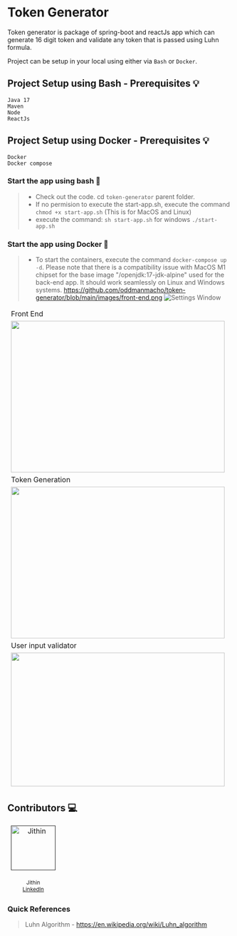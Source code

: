 # Token Generator
Token generator is package of spring-boot and reactJs app which can generate 16 digit token and validate any token that is passed using Luhn formula.

Project can be setup in your local using either via `Bash` or `Docker`.
## Project Setup using Bash - Prerequisites :bulb:

    Java 17
    Maven
    Node
    ReactJs

## Project Setup using Docker - Prerequisites :bulb:

    Docker
    Docker compose
    
### **Start the app using bash** :roller_coaster:
> - Check out the code. cd `token-generator` parent folder.
> - If no permision to execute the start-app.sh, execute the command `chmod +x start-app.sh` (This is for MacOS and Linux)
> - execute the command: `sh start-app.sh` for windows `./start-app.sh`

### **Start the app using Docker** :bicyclist:
> - To start the containers, execute the command `docker-compose up -d`. Please note that there is a compatibility issue with MacOS M1 chipset for the base image "/openjdk:17-jdk-alpine" used for the back-end app. It should work seamlessly on Linux and Windows systems.
https://github.com/oddmanmacho/token-generator/blob/main/images/front-end.png
![Settings Window](https://raw.github.com/oddmanmacho/token-generator/main/images/front-end.png)
<table>
  <tbody style="border:none">
    <tr>
        <td> Front End</td>
    <tr>
      <td><img src="https://raw.github.com/oddmanmacho/token-generator/main/images/front-end.png" width="480px" height="340px" /></td>
    </tr>
    <tr>
        <td>Token Generation</td>
    <tr>
    <tr>
      <td><img src="https://raw.github.com/oddmanmacho/token-generator/main/images/token_generation.png" width="480px" height="340px" /></td>
    </tr>
    <tr>
        <td>User input validator</td>
    <tr>
    <tr>
      <td><img src="https://raw.github.com/oddmanmacho/token-generator/main/images/token_validated.png" width="480px" height="300px" /></td>
    </tr>
  </tbody>
</table>
          
## Contributors :computer:

<!-- ALL-CONTRIBUTORS-LIST:START - Do not remove or modify this section -->
<!-- prettier-ignore-start -->
<!-- markdownlint-disable -->
<table>
  <tbody style="border:none">
    <tr>
      <td align="center">
      <a target="_blank" href="">
      <img src="https://media.licdn.com/dms/image/C5603AQFSTzgKITUzGg/profile-displayphoto-shrink_800_800/0/1600225278915?e=1703116800&v=beta&t=VjZW7UCSZBo7L-6-F2DbFApx2gtkWHaAzQvfW6eUTu4" width="100px;" alt="Jithin"/>
      <br />
      <sub><b></b></sub>
      </a>
      <br /><span style="font-size:12px">Jithin<span>
      <br /><span style="font-size:12px"><a href="https://www.linkedin.com/in/jithingopi/">LinkedIn</a><span>
      </td>
 </tr>
  </tbody>
</table>

### Quick References
> Luhn Algorithm - https://en.wikipedia.org/wiki/Luhn_algorithm
